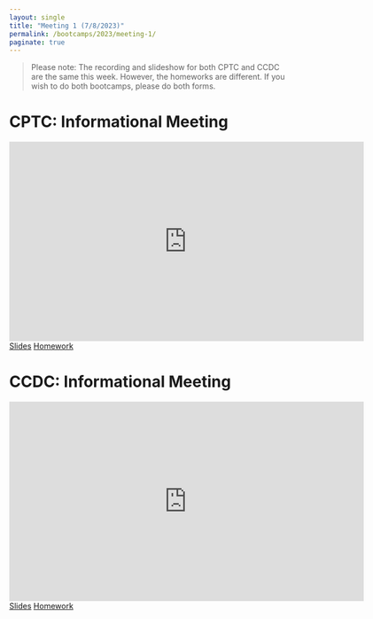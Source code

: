 ```yaml
---
layout: single
title: "Meeting 1 (7/8/2023)"
permalink: /bootcamps/2023/meeting-1/
paginate: true
---
```


> Please note: The recording and slideshow for both CPTC and CCDC are the same this week. However, the homeworks are different. If you wish to do both bootcamps, please do both forms.

# CPTC: Informational Meeting
<iframe width="640" height="360" src="https://www.youtube-nocookie.com/embed/u9w_62vW8-4?controls=0" frameborder="0" title="CPTC Video" allowfullcreen></iframe>
<br>
<a href="/bootcamps/2023/slides/meeting-1.pdf" class="btn btn--danger btn--large"><span>Slides</span></a>
<a href="/bootcamps/2023/homework/meeting-1-hw.pdf" class="btn btn--danger btn--large"><span>Homework</span></a>

# CCDC: Informational Meeting 
<iframe width="640" height="360" src="https://www.youtube-nocookie.com/embed/u9w_62vW8-4?controls=0" frameborder="0" title="CCDC Video" allowfullcreen></iframe>
<br>
<a href="/bootcamps/2023/slides/meeting-1.pdf" class="btn btn--info btn--large"><span>Slides</span></a>
<a href="/bootcamps/2023/homework/meeting-1-hw.pdf" class="btn btn--info btn--large"><span>Homework</span></a>